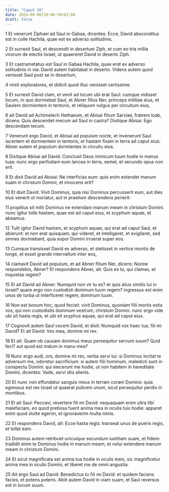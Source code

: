 ```yaml
---
title: "Caput 26"
date: 2024-09-06T20:00:50+02:00
draft: false
---
```



1 Et venerunt Ziphaei ad Saul in Gabaa, dicentes: Ecce, David absconditus est in colle Hachila, quae est ex adverso solitudinis.

2 Et surrexit Saul, et descendit in desertum Ziph, et cum eo tria millia virorum de electis Israel, ut quaereret David in deserto Ziph.

3 Et castrametatus est Saul in Gabaa Hachila, quae erat ex adverso solitudinis in via: David autem habitabat in deserto. Videns autem quod venisset Saul post se in desertum,

4 misit exploratores, et didicit quod illuc venisset certissime.

5 Et surrexit David clam, et venit ad locum ubi erat Saul: cumque vidisset locum, in quo dormiebat Saul, et Abner filius Ner, princeps militiae eius, et Saulem dormientem in tentorio, et reliquum vulgus per circuitum eius,

6 ait David ad Achimelech Hethaeum, et Abisai filium Sarviae, fratrem Ioab, dicens: Quis descendet mecum ad Saul in castra? Dixitque Abisai: Ego descendam tecum.

7 Venerunt ergo David, et Abisai ad populum nocte, et invenerunt Saul iacentem et dormientem in tentorio, et hastam fixam in terra ad caput eius: Abner autem et populum dormientes in circuitu eius.

8 Dixitque Abisai ad David: Conclusit Deus inimicum tuum hodie in manus tuas: nunc ergo perfodiam eum lancea in terra, semel, et secundo opus non erit.

9 Et dixit David ad Abisai: Ne interficias eum: quis enim extendet manum suam in christum Domini, et innocens erit?

10 Et dixit David: Vivit Dominus, quia nisi Dominus percusserit eum, aut dies eius venerit ut moriatur, aut in praelium descendens perierit:

11 propitius sit mihi Dominus ne extendam manum meam in christum Domini. nunc igitur tolle hastam, quae est ad caput eius, et scyphum aquae, et abeamus.

12 Tulit igitur David hastam, et scyphum aquae, qui erat ad caput Saul, et abierunt: et non erat quisquam, qui videret, et intelligeret, et evigilaret, sed omnes dormiebant, quia sopor Domini irruerat super eos.

13 Cumque transisset David ex adverso, et stetisset in vertice montis de longe, et esset grande intervallum inter eos,

14 clamavit David ad populum, et ad Abner filium Ner, dicens: Nonne respondebis, Abner? Et respondens Abner, ait: Quis es tu, qui clamas, et inquietas regem?

15 Et ait David ad Abner: Numquid non vir tu es? et quis alius similis tui in Israel? quare ergo non custodisti dominum tuum regem? ingressus est enim unus de turba ut interficeret regem, dominum tuum.

16 Non est bonum hoc, quod fecisti: vivit Dominus, quoniam filii mortis estis vos, qui non custodistis dominum vestrum, christum Domini. nunc ergo vide ubi sit hasta regis, et ubi sit scyphus aquae, qui erat ad caput eius.

17 Cognovit autem Saul vocem David, et dixit: Numquid vox haec tua, fili mi David? Et ait David: Vox mea, domine mi rex.

18 Et ait: Quam ob causam dominus meus persequitur servum suum? Quid feci? aut quod est malum in manu mea?

19 Nunc ergo audi, oro, domine mi rex, verba servi tui: si Dominus incitat te adversum me, odoretur sacrificium: si autem filii hominum, maledicti sunt in conspectu Domini: qui eiecerunt me hodie, ut non habitem in hereditate Domini, dicentes: Vade, servi diis alienis.

20 Et nunc non effundatur sanguis meus in terram coram Domino: quia egressus est rex Israel ut quaerat pulicem unum, sicut persequitur perdix in montibus.

21 Et ait Saul: Peccavi, revertere fili mi David: nequaquam enim ultra tibi malefaciam, eo quod pretiosa fuerit anima mea in oculis tuis hodie: apparet enim quod stulte egerim, et ignoraverim multa nimis.

22 Et respondens David, ait: Ecce hasta regis: transeat unus de pueris regis, et tollat eam.

23 Dominus autem retribuet unicuique secundum iustitiam suam, et fidem: tradidit enim te Dominus hodie in manum meam, et nolui extendere manum meam in christum Domini.

24 Et sicut magnificata est anima tua hodie in oculis meis, sic magnificetur anima mea in oculis Domini, et liberet me de omni angustia.

25 Ait ergo Saul ad David: Benedictus tu fili mi David: et quidem faciens facies, et potens poteris. Abiit autem David in viam suam, et Saul reversus est in locum suum.


